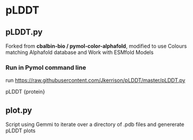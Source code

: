 # pLDDT

## pLDDT.py
Forked from **cbalbin-bio / pymol-color-alphafold**, modified to use Colours matching Alphafold database and Work with ESMfold Models 

### Run in Pymol command line
run https://raw.githubusercontent.com/Jkerrison/pLDDT/master/pLDDT.py

pLDDT {protein}

## plot.py
Script using Gemmi to iterate over a directory of .pdb files and genererate pLDDT plots
